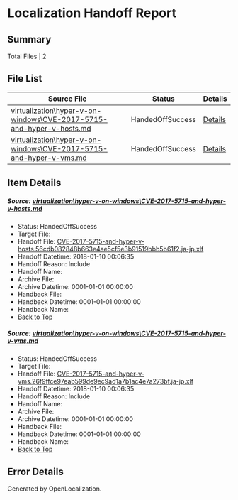 # <a name='report-top'></a> Localization Handoff Report

## Summary
 Total Files | 2

## File List
 Source File | Status | Details 
 ----------- | ------ | ------- 
 [virtualization\hyper-v-on-windows\CVE-2017-5715-and-hyper-v-hosts.md](https://github.com/Microsoft/Virtualization-Documentation-Private/blob/5b8454636dbf5eac72448f98a22217b235c33442/virtualization/hyper-v-on-windows/CVE-2017-5715-and-hyper-v-hosts.md) | HandedOffSuccess | [Details](#ab87a1ad06c705def2201e445d21ecc94908bd25117)
 [virtualization\hyper-v-on-windows\CVE-2017-5715-and-hyper-v-vms.md](https://github.com/Microsoft/Virtualization-Documentation-Private/blob/5b8454636dbf5eac72448f98a22217b235c33442/virtualization/hyper-v-on-windows/CVE-2017-5715-and-hyper-v-vms.md) | HandedOffSuccess | [Details](#a0de6554d434aa9bf51dc274b052986011cbf405118)

## Item Details
##### <a name='ab87a1ad06c705def2201e445d21ecc94908bd25117'></a> Source: [virtualization\hyper-v-on-windows\CVE-2017-5715-and-hyper-v-hosts.md](https://github.com/Microsoft/Virtualization-Documentation-Private/blob/5b8454636dbf5eac72448f98a22217b235c33442/virtualization/hyper-v-on-windows/CVE-2017-5715-and-hyper-v-hosts.md)
* Status: HandedOffSuccess
* Target File: 
* Handoff File: [CVE-2017-5715-and-hyper-v-hosts.56cdb082848b663e4ae5cf5e3b91519bbb5b61f2.ja-jp.xlf](https://github.com/MicrosoftDocs/Virtualization-Documentation-Private.handoff/blob/6793a174d599c4bf692ebf63132383adb1f22ed9/ol-handoff/MicrosoftDocs/Virtualization-Documentation-Private.ja-jp/live/CVE-2017-5715-and-hyper-v-hosts.56cdb082848b663e4ae5cf5e3b91519bbb5b61f2.ja-jp.xlf)
* Handoff Datetime: 2018-01-10 00:06:35
* Handoff Reason: Include
* Handoff Name: 
* Archive File: 
* Archive Datetime: 0001-01-01 00:00:00
* Handback File: 
* Handback Datetime: 0001-01-01 00:00:00
* Handback Name: 
* [Back to Top](#report-top)

##### <a name='a0de6554d434aa9bf51dc274b052986011cbf405118'></a> Source: [virtualization\hyper-v-on-windows\CVE-2017-5715-and-hyper-v-vms.md](https://github.com/Microsoft/Virtualization-Documentation-Private/blob/5b8454636dbf5eac72448f98a22217b235c33442/virtualization/hyper-v-on-windows/CVE-2017-5715-and-hyper-v-vms.md)
* Status: HandedOffSuccess
* Target File: 
* Handoff File: [CVE-2017-5715-and-hyper-v-vms.26f9ffce97eab599de9ec9ad1a7b1ac4e7a273bf.ja-jp.xlf](https://github.com/MicrosoftDocs/Virtualization-Documentation-Private.handoff/blob/6793a174d599c4bf692ebf63132383adb1f22ed9/ol-handoff/MicrosoftDocs/Virtualization-Documentation-Private.ja-jp/live/CVE-2017-5715-and-hyper-v-vms.26f9ffce97eab599de9ec9ad1a7b1ac4e7a273bf.ja-jp.xlf)
* Handoff Datetime: 2018-01-10 00:06:35
* Handoff Reason: Include
* Handoff Name: 
* Archive File: 
* Archive Datetime: 0001-01-01 00:00:00
* Handback File: 
* Handback Datetime: 0001-01-01 00:00:00
* Handback Name: 
* [Back to Top](#report-top)


## Error Details

Generated by OpenLocalization.
